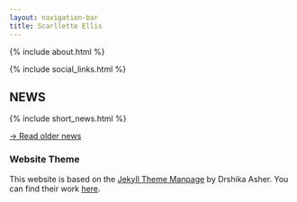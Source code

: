 ```yaml
---
layout: navigation-bar
title: Scarllette Ellis
---
```


{% include about.html %}

{% include social_links.html %}

## NEWS

{% include short_news.html %}

[→ Read older news](/pages/news.html)

### Website Theme
This website is based on the [Jekyll Theme Manpage](https://github.com/drshika/jekyll-theme-manpage) by Drshika Asher. You can find their work [here](https://github.com/drshika).

